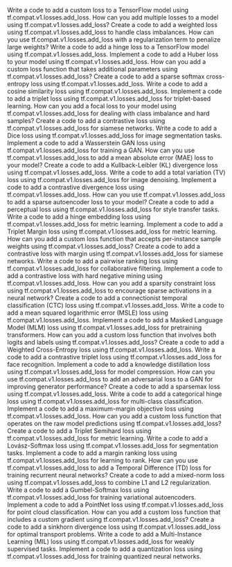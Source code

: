 Write a code to add a custom loss to a TensorFlow model using tf.compat.v1.losses.add_loss.
How can you add multiple losses to a model using tf.compat.v1.losses.add_loss?
Create a code to add a weighted loss using tf.compat.v1.losses.add_loss to handle class imbalances.
How can you use tf.compat.v1.losses.add_loss with a regularization term to penalize large weights?
Write a code to add a hinge loss to a TensorFlow model using tf.compat.v1.losses.add_loss.
Implement a code to add a Huber loss to your model using tf.compat.v1.losses.add_loss.
How can you add a custom loss function that takes additional parameters using tf.compat.v1.losses.add_loss?
Create a code to add a sparse softmax cross-entropy loss using tf.compat.v1.losses.add_loss.
Write a code to add a cosine similarity loss using tf.compat.v1.losses.add_loss.
Implement a code to add a triplet loss using tf.compat.v1.losses.add_loss for triplet-based learning.
How can you add a focal loss to your model using tf.compat.v1.losses.add_loss for dealing with class imbalance and hard samples?
Create a code to add a contrastive loss using tf.compat.v1.losses.add_loss for siamese networks.
Write a code to add a Dice loss using tf.compat.v1.losses.add_loss for image segmentation tasks.
Implement a code to add a Wasserstein GAN loss using tf.compat.v1.losses.add_loss for training a GAN.
How can you use tf.compat.v1.losses.add_loss to add a mean absolute error (MAE) loss to your model?
Create a code to add a Kullback-Leibler (KL) divergence loss using tf.compat.v1.losses.add_loss.
Write a code to add a total variation (TV) loss using tf.compat.v1.losses.add_loss for image denoising.
Implement a code to add a contrastive divergence loss using tf.compat.v1.losses.add_loss.
How can you use tf.compat.v1.losses.add_loss to add a sparse autoencoder loss to your model?
Create a code to add a perceptual loss using tf.compat.v1.losses.add_loss for style transfer tasks.
Write a code to add a hinge embedding loss using tf.compat.v1.losses.add_loss for metric learning.
Implement a code to add a Triplet Margin loss using tf.compat.v1.losses.add_loss for metric learning.
How can you add a custom loss function that accepts per-instance sample weights using tf.compat.v1.losses.add_loss?
Create a code to add a contrastive loss with margin using tf.compat.v1.losses.add_loss for siamese networks.
Write a code to add a pairwise ranking loss using tf.compat.v1.losses.add_loss for collaborative filtering.
Implement a code to add a contrastive loss with hard negative mining using tf.compat.v1.losses.add_loss.
How can you add a sparsity constraint loss using tf.compat.v1.losses.add_loss to encourage sparse activations in a neural network?
Create a code to add a connectionist temporal classification (CTC) loss using tf.compat.v1.losses.add_loss.
Write a code to add a mean squared logarithmic error (MSLE) loss using tf.compat.v1.losses.add_loss.
Implement a code to add a Masked Language Model (MLM) loss using tf.compat.v1.losses.add_loss for pretraining transformers.
How can you add a custom loss function that involves both logits and labels using tf.compat.v1.losses.add_loss?
Create a code to add a Weighted Cross-Entropy loss using tf.compat.v1.losses.add_loss.
Write a code to add a contrastive triplet loss using tf.compat.v1.losses.add_loss for face recognition.
Implement a code to add a knowledge distillation loss using tf.compat.v1.losses.add_loss for model compression.
How can you use tf.compat.v1.losses.add_loss to add an adversarial loss to a GAN for improving generator performance?
Create a code to add a sparsemax loss using tf.compat.v1.losses.add_loss.
Write a code to add a categorical hinge loss using tf.compat.v1.losses.add_loss for multi-class classification.
Implement a code to add a maximum-margin objective loss using tf.compat.v1.losses.add_loss.
How can you add a custom loss function that operates on the raw model predictions using tf.compat.v1.losses.add_loss?
Create a code to add a Triplet Semihard loss using tf.compat.v1.losses.add_loss for metric learning.
Write a code to add a Lovász-Softmax loss using tf.compat.v1.losses.add_loss for segmentation tasks.
Implement a code to add a margin ranking loss using tf.compat.v1.losses.add_loss for learning to rank.
How can you use tf.compat.v1.losses.add_loss to add a Temporal Difference (TD) loss for training recurrent neural networks?
Create a code to add a mixed-norm loss using tf.compat.v1.losses.add_loss to combine L1 and L2 regularization.
Write a code to add a Gumbel-Softmax loss using tf.compat.v1.losses.add_loss for training variational autoencoders.
Implement a code to add a PointNet loss using tf.compat.v1.losses.add_loss for point cloud classification.
How can you add a custom loss function that includes a custom gradient using tf.compat.v1.losses.add_loss?
Create a code to add a sinkhorn divergence loss using tf.compat.v1.losses.add_loss for optimal transport problems.
Write a code to add a Multi-Instance Learning (MIL) loss using tf.compat.v1.losses.add_loss for weakly supervised tasks.
Implement a code to add a quantization loss using tf.compat.v1.losses.add_loss for training quantized neural networks.
